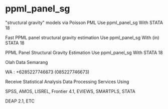 # ppml_panel_sg
"structural gravity" models via Poisson PML Use ppml_panel_sg With STATA 18

Fast PPML panel structural gravity estimation Use ppml_panel_sg With (in) STATA 18

PPML Panel Structural Gravity Estimation Use ppml_panel_sg With STATA 18

Olah Data Semarang

WA : +6285227746673 (085227746673)

Receive Statistical Analysis Data Processing Services Using

SPSS, AMOS, LISREL, Frontier 4.1, EVIEWS, SMARTPLS, STATA

DEAP 2.1, ETC
